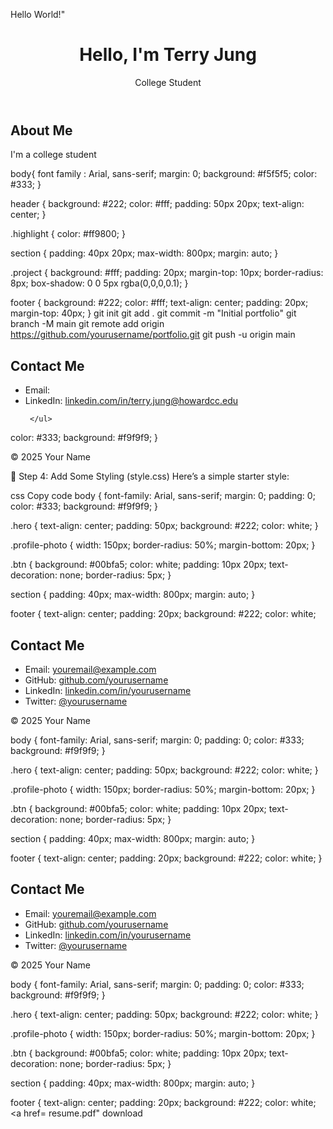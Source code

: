 Hello World!"
<DOCTYPE html>
<html lang="en">
</head>
<meta charset= UTF-8>
<meta name= "viewpoint" content="width=device-width, initial-scale=1.0" />
  <title>My Portfolio</title>
  <link rel="stylesheet" href="style.css" />
</head>
<body>
  <header>
    <h1>Hello, I'm <span class="highlight">Terry Jung</span></h1>
    <p>College Student<p>
  </header>

  <section id="about">
    <h2>About Me</h2>
    <p>
      I'm a college student
    </p>
  </section>
 </footer>
 <body>
  <html>
   body{
   font family : Arial, sans-serif;
  margin: 0;
  background: #f5f5f5;
  color: #333;
}

header {
  background: #222;
  color: #fff;
  padding: 50px 20px;
  text-align: center;
}

.highlight {
  color: #ff9800;
}

section {
  padding: 40px 20px;
  max-width: 800px;
  margin: auto;
}

.project {
  background: #fff;
  padding: 20px;
  margin-top: 10px;
  border-radius: 8px;
  box-shadow: 0 0 5px rgba(0,0,0,0.1);
}

footer {
  background: #222;
  color: #fff;
  text-align: center;
  padding: 20px;
  margin-top: 40px;
  }
  git init
git add .
git commit -m "Initial portfolio"
git branch -M main
git remote add origin https://github.com/yourusername/portfolio.git
git push -u origin main

  </html>
 </body>
  <!-- Contact Section -->
  <section id="contact">
    <h2>Contact Me</h2>
    <ul>
      <li>Email: <a href="mailto:TerryJJung@outlook.com/a></li>
      <li>GitHub: <a href="https://github.com/terryjung.github.io"></a></li>
      <li>LinkedIn: <a href="https://linkedin.com/in/yourusername">linkedin.com/in/terry.jung@howardcc.edu</a></li>
     
     </ul>
  </section>

  
  color: #333;
  background: #f9f9f9;
}










 
  </section>

  <footer>
    <p>© 2025 Your Name</p>
  </footer>

</body>
</html>
🎨 Step 4: Add Some Styling (style.css)
Here’s a simple starter style:

css
Copy code
body {
  font-family: Arial, sans-serif;
  margin: 0;
  padding: 0;
  color: #333;
  background: #f9f9f9;
}

.hero {
  text-align: center;
  padding: 50px;
  background: #222;
  color: white;
}

.profile-photo {
  width: 150px;
  border-radius: 50%;
  margin-bottom: 20px;
}

.btn {
  background: #00bfa5;
  color: white;
  padding: 10px 20px;
  text-decoration: none;
  border-radius: 5px;
}

section {
  padding: 40px;
  max-width: 800px;
  margin: auto;
}

footer {
  text-align: center;
  padding: 20px;
  background: #222;
  color: white;
    <!-- Contact Section -->
  <section id="contact">
    <h2>Contact Me</h2>
    <ul>
      <li>Email: <a href="mailto:youremail@example.com">youremail@example.com</a></li>
      <li>GitHub: <a href="https://github.com/yourusername">github.com/yourusername</a></li>
      <li>LinkedIn: <a href="https://linkedin.com/in/yourusername">linkedin.com/in/yourusername</a></li>
      <li>Twitter: <a href="https://twitter.com/yourusername">@yourusername</a></li>
    </ul>
  </section>

  <footer>
    <p>© 2025 Your Name</p>
  </footer>
  body {
  font-family: Arial, sans-serif;
  margin: 0;
  padding: 0;
  color: #333;
  background: #f9f9f9;
}

.hero {
  text-align: center;
  padding: 50px;
  background: #222;
  color: white;
}

.profile-photo {
  width: 150px;
  border-radius: 50%;
  margin-bottom: 20px;
}

.btn {
  background: #00bfa5;
  color: white;
  padding: 10px 20px;
  text-decoration: none;
  border-radius: 5px;
}

section {
  padding: 40px;
  max-width: 800px;
  margin: auto;
}

footer {
  text-align: center;
  padding: 20px;
  background: #222;
  color: white;
}

 <!-- Contact Section -->
  <section id="contact">
    <h2>Contact Me</h2>
    <ul>
      <li>Email: <a href="mailto:youremail@example.com">youremail@example.com</a></li>
      <li>GitHub: <a href="https://github.com/yourusername">github.com/yourusername</a></li>
      <li>LinkedIn: <a href="https://linkedin.com/in/yourusername">linkedin.com/in/yourusername</a></li>
      <li>Twitter: <a href="https://twitter.com/yourusername">@yourusername</a></li>
    </ul>
  </section>

  <footer>
    <p>© 2025 Your Name</p>

</body>
</html>
body {
  font-family: Arial, sans-serif;
  margin: 0;
  padding: 0;
  color: #333;
  background: #f9f9f9;
}

.hero {
  text-align: center;
  padding: 50px;
  background: #222;
  color: white;
}

.profile-photo {
  width: 150px;
  border-radius: 50%;
  margin-bottom: 20px;
}

.btn {
  background: #00bfa5;
  color: white;
  padding: 10px 20px;
  text-decoration: none;
  border-radius: 5px;
}

section {
  padding: 40px;
  max-width: 800px;
  margin: auto;
}

footer {
  text-align: center;
  padding: 20px;
  background: #222;
  color: white;
<a  href= resume.pdf" download
<body>
</html>










